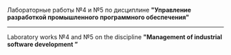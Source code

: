 Лабораторные работы №4 и №5 по дисциплине **"Управление разработкой промышленного программного обеспечения"**

---

Laboratory works №4 and №5 on the discipline **"Management of industrial software development ”**
